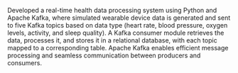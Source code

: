 Developed a real-time health data processing system using Python and Apache Kafka,
where simulated wearable device data is generated and sent to five Kafka topics based on data type (heart rate, blood pressure, oxygen levels, activity, and sleep quality). 
A Kafka consumer module retrieves the data, processes it, and stores it in a relational database, with each topic mapped to a corresponding table.
Apache Kafka enables efficient message processing and seamless communication between producers and consumers.






